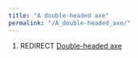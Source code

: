 ```yaml
---
title: "A double-headed axe"
permalink: "/A_double-headed_axe/"
---
```


1.  REDIRECT [Double-headed axe](Double-headed_axe "wikilink")
